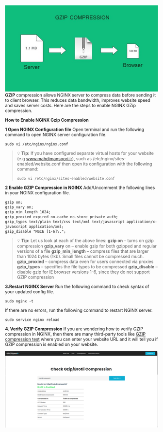 ![How to Enable NGINX Gzip Compression](images/gzip-compression-nginx.jpg)\
**GZIP** compression allows NGINX server to compress data before sending it to client browser. This reduces data bandwidth, improves website speed and saves server costs. Here are the steps to enable NGINX GZip compression.

**How to Enable NGINX Gzip Compression**

**1 Open NGINX Configuration file**
Open terminal and run the following command to open NGINX server configuration file.
```
sudo vi /etc/nginx/nginx.conf
```

> :bulb: **Tip:** If you have configured separate virtual hosts for your website (e.g www.mahdimansoori.ir), such as /etc/nginx/sites-enabled/website.conf then open its configuration with the following command:
> ```
>sudo vi /etc/nginx/sites-enabled/website.conf
>```

**2 Enable GZIP Compression in NGINX**
Add/Uncomment the following lines in your NGINX configuration file.
```
gzip on; 
gzip_vary on; 
gzip_min_length 1024; 
gzip_proxied expired no-cache no-store private auth; 
gzip_types text/plain text/css text/xml text/javascript application/x-javascript application/xml; 
gzip_disable "MSIE [1-6]\.";
```

> :bulb: **Tip:** Let us look at each of the above lines:
> **gzip on** – turns on gzip compression
> **gzip_vary** on – enable gzip for both gzipped and regular versions of a file
> **gzip_min_length** – compress files that are larger than 1024 bytes  (1kb). Small files cannot be compressed much.
> **gzip_proxied** – compress data even for users connected via proxies
> **gzip_types** – specifies the file types to be compressed
> **gzip_disable** – disable gzip for IE browser versions 1-6, since they do not support GZIP compression

**3.Restart NGINX Server**
Run the following command to check syntax of your updated config file.
```
sudo nginx -t
```
If there are no errors, run the following command to restart NGINX server.

```
sudo service nginx reload
```

**4. Verify GZIP Compression**
If you are wondering how to verify GZIP compression in NGINX, then there are many third-party tools like [GZIP compression test](https://www.giftofspeed.com/gzip-test/) where you can enter your website URL and it will tell you if GZIP compression is enabled on your website.

![GZIP compression test site](images/gziptestsite.png)